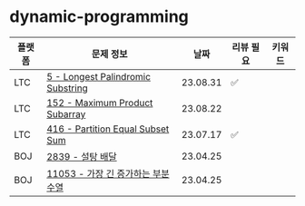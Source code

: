 # dynamic-programming
| 플랫폼  | 문제 정보                                                            | 날짜       | 리뷰 필요 | 키워드 |
|------|------------------------------------------------------------------|----------|-------|-----|
| LTC | [5 - Longest Palindromic Substring](https://leetcode.com/problems/longest-palindromic-substring/) | 23.08.31 | ✅ | |
| LTC | [152 - Maximum Product Subarray](https://leetcode.com/problems/maximum-product-subarray/) | 23.08.22 | | |
| LTC | [416 - Partition Equal Subset Sum](https://leetcode.com/problems/partition-equal-subset-sum/) | 23.07.17 | ✅ | |
| BOJ  | [2839 - 설탕 배달](https://www.acmicpc.net/problem/2839)             | 23.04.25 |  |  |
| BOJ  | [11053 - 가장 긴 증가하는 부분 수열](https://www.acmicpc.net/problem/11053) | 23.04.25 | |

